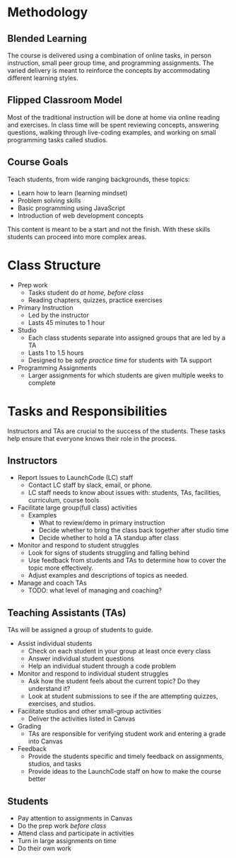 # Methodology

## Blended Learning
The course is delivered using a combination of online tasks, in person instruction, small peer group time, and programming assignments. The varied delivery is meant to reinforce the concepts by accommodating different learning styles.

## Flipped Classroom Model
Most of the traditional instruction will be done at home via online reading and exercises. In class time will be spent reviewing concepts, answering questions, walking through live-coding examples, and working on small programming tasks called studios.

## Course Goals
Teach students, from wide ranging backgrounds, these topics:
* Learn how to learn (learning mindset)
* Problem solving skills
* Basic programming using JavaScript
* Introduction of web development concepts

This content is meant to be a start and not the finish. With these skills students can proceed into more complex areas.

# Class Structure
* Prep work
  * Tasks student do *at home, before class*
  * Reading chapters, quizzes, practice exercises
* Primary Instruction
  * Led by the instructor
  * Lasts 45 minutes to 1 hour
* Studio
  * Each class students separate into assigned groups that are led by a TA
  * Lasts 1 to 1.5 hours
  * Designed to be *safe practice time* for students with TA support
* Programming Assignments
  * Larger assignments for which students are given multiple weeks to complete

# Tasks and Responsibilities
Instructors and TAs are crucial to the success of the students. These tasks help ensure that everyone knows
their role in the process.

## Instructors
* Report Issues to LaunchCode (LC) staff
  * Contact LC staff by slack, email, or phone.
  * LC staff needs to know about issues with: students, TAs, facilities, curriculum, course tools
* Facilitate large group(full class) activities
  * Examples
    * What to review/demo in primary instruction
    * Decide whether to bring the class back together after studio time
    * Decide whether to hold a TA standup after class
* Monitor and respond to student struggles
  * Look for signs of students struggling and falling behind
  * Use feedback from students and TAs to determine how to cover the topic more effectively.
  * Adjust examples and descriptions of topics as needed.
* Manage and coach TAs
  * TODO: what level of managing and coaching?

## Teaching Assistants (TAs)
TAs will be assigned a group of students to guide.
* Assist individual students
  * Check on each student in your group at least once every class
  * Answer individual student questions
  * Help an individual student through a code problem
* Monitor and respond to individual student struggles
  * Ask how the student feels about the current topic? Do they understand it?
  * Look at student submissions to see if the are attempting quizzes, exercises, and studios.
* Facilitate studios and other small-group activities
  * Deliver the activities listed in Canvas
* Grading
  * TAs are responsible for verifying student work and entering a grade into Canvas
* Feedback
  * Provide the students specific and timely feedback on assignments, studios, and tasks
  * Provide ideas to the LaunchCode staff on how to make the course better

## Students
* Pay attention to assignments in Canvas
* Do the prep work *before class*
* Attend class and participate in activities
* Turn in large assignments on time
* Do their own work

